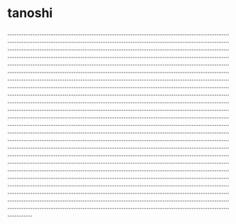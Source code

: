 # tanoshi
..............................................................................................................................................................................................................................................................................................................................................................................................................................................................................................................................................................................................................................................................................................................................................................................................................................................................................................................................................................................................................................................................................................................................................................................................................................................................................................................................................................................................................................................................................................................................................................................................................................................................................................................................................................................................................................................................................................................................................................................................................................................................................................................................................................................................................................................................................................................................................................................................................................................................................................................................................................................................................................................................................................................................................................................................................................................................................................................................................................................................................................................................................................................